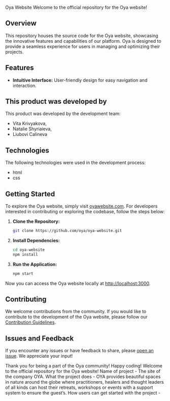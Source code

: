 Oya Website
Welcome to the official repository for the Oya website!
## Overview
This repository houses the source code for the Oya website, showcasing the innovative features and capabilities of our platform. Oya is designed to provide a seamless experience for users in managing and optimizing their projects.
## Features
- **Intuitive Interface:** User-friendly design for easy navigation and interaction.
## This product was developed by
This product was developed by the development team:
- Vita Krivyakova,
- Natalie Shyriaieva,
- Liubovi Calineva
## Technologies
The following technologies were used in the development process:
 - html
 - css
## Getting Started
To explore the Oya website, simply visit [oyawebsite.com](https://oyawebsite.com). For developers interested in contributing or exploring the codebase, follow the steps below:
1. **Clone the Repository:**
   ```bash
   git clone https://github.com/oya/oya-website.git
   ```
2. **Install Dependencies:**
   ```bash
   cd oya-website
   npm install
   ```
3. **Run the Application:**
   ```bash
   npm start
   ```
Now you can access the Oya website locally at [http://localhost:3000](http://localhost:3000).
## Contributing
We welcome contributions from the community. If you would like to contribute to the development of the Oya website, please follow our [Contribution Guidelines](CONTRIBUTING.md).
## Issues and Feedback
If you encounter any issues or have feedback to share, please [open an issue](https://github.com/oya/oya-website/issues). We appreciate your input!

Thank you for being a part of the Oya community! Happy coding!
Welcome to the official repository for the Oya website!
Name of project - The site of the company OYA.
What the project does - OYA provides beautiful spaces in nature around the globe where practitioners, healers and thought leaders of all kinds 
                can host their retreats, workshops or events with a support system to ensure the guest’s. 
How users can get started with the project - 
